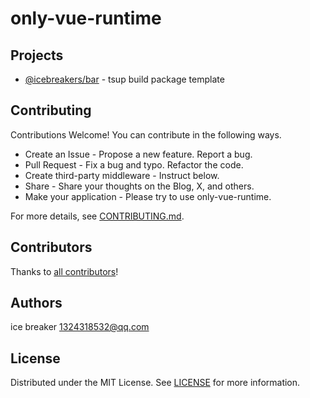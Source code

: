 # only-vue-runtime

## Projects

- [@icebreakers/bar](packages/bar) - tsup build package template

## Contributing

Contributions Welcome! You can contribute in the following ways.

- Create an Issue - Propose a new feature. Report a bug.
- Pull Request - Fix a bug and typo. Refactor the code.
- Create third-party middleware - Instruct below.
- Share - Share your thoughts on the Blog, X, and others.
- Make your application - Please try to use only-vue-runtime.

For more details, see [CONTRIBUTING.md](CONTRIBUTING.md).

## Contributors

Thanks to [all contributors](https://github.com/sonofmagic/only-vue-runtime/graphs/contributors)!

## Authors

ice breaker <1324318532@qq.com>

## License

Distributed under the MIT License. See [LICENSE](LICENSE) for more information.
